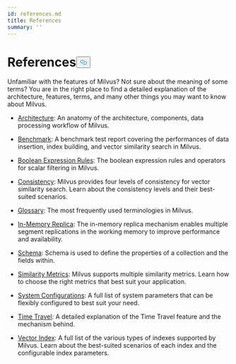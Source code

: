 ```yaml
---
id: references.md
title: References
summary: ''
---
```

<h1 id="References" class="common-anchor-header">References<button data-href="#References" class="anchor-icon" translate="no">
      <svg translate="no"
        aria-hidden="true"
        focusable="false"
        height="20"
        version="1.1"
        viewBox="0 0 16 16"
        width="16"
      >
        <path
          fill="#0092E4"
          fill-rule="evenodd"
          d="M4 9h1v1H4c-1.5 0-3-1.69-3-3.5S2.55 3 4 3h4c1.45 0 3 1.69 3 3.5 0 1.41-.91 2.72-2 3.25V8.59c.58-.45 1-1.27 1-2.09C10 5.22 8.98 4 8 4H4c-.98 0-2 1.22-2 2.5S3 9 4 9zm9-3h-1v1h1c1 0 2 1.22 2 2.5S13.98 12 13 12H9c-.98 0-2-1.22-2-2.5 0-.83.42-1.64 1-2.09V6.25c-1.09.53-2 1.84-2 3.25C6 11.31 7.55 13 9 13h4c1.45 0 3-1.69 3-3.5S14.5 6 13 6z"
        ></path>
      </svg>
    </button></h1><p>Unfamiliar with the features of Milvus? Not sure about the meaning of some terms? You are in the right place to find a detailed explanation of the architecture, features, terms, and many other things you may want to know about Milvus.</p>
<ul>
<li><p><a href="/docs/ja/architecture.md">Architecture</a>: An anatomy of the architecture, components, data processing workflow of Milvus.</p></li>
<li><p><a href="/docs/ja/benchmark.md">Benchmark</a>: A benchmark test report covering the performances of data insertion, index building, and vector similarity search in Milvus.</p></li>
<li><p><a href="/docs/ja/boolean.md">Boolean Expression Rules</a>: The boolean expression rules and operators for scalar filtering in Milvus.</p></li>
<li><p><a href="/docs/ja/consistency.md">Consistency</a>: Milvus provides four levels of consistency for vector similarity search. Learn about the consistency levels and their best-suited scenarios.</p></li>
<li><p><a href="/docs/ja/glossary.md">Glossary</a>: The most frequently used terminologies in Milvus.</p></li>
<li><p><a href="/docs/ja/replica.md">In-Memory Replica</a>: The in-memory replica mechanism enables multiple segment replications in the working memory to improve performance and availability.</p></li>
<li><p><a href="/docs/ja/schema.md">Schema</a>: Schema is used to define the properties of a collection and the fields within.</p></li>
<li><p><a href="/docs/ja/metric.md">Similarity Metrics</a>: Milvus supports multiple similarity metrics. Learn how to choose the right metrics that best suit your application.</p></li>
<li><p><a href="/docs/ja/system_configuration.md">System Configurations</a>: A full list of system parameters that can be flexibly configured to best suit your need.</p></li>
<li><p><a href="/docs/ja/timetravel_ref.md">Time Travel</a>: A detailed explanation of the Time Travel feature and the mechanism behind.</p></li>
<li><p><a href="/docs/ja/index.md">Vector Index</a>: A full list of the various types of indexes supported by Milvus. Learn about the best-suited scenarios of each index and the configurable index parameters.</p></li>
</ul>
